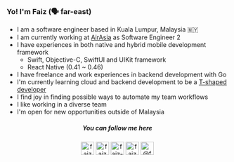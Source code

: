 ### Yo! I'm Faiz (🗣 far-east)

- I am a software engineer based in Kuala Lumpur, Malaysia 🇲🇾
- I am currently working at [AirAsia](https://www.airasia.com/en/gb) as Software Engineer 2
- I have experiences in both native and hybrid mobile development framework
    - Swift, Objective-C, SwiftUI and UIKit framework
    - React Native (0.41 ~ 0.46)
- I have freelance and work experiences in backend development with Go
- I'm currently learning cloud and backend development to be a [T-shaped developer](https://en.wikipedia.org/wiki/T-shaped_skills)
- I find joy in finding possible ways to automate my team workflows
- I like working in a diverse team
- I'm open for new opportunities outside of Malaysia


<h5 align="center">You can follow me here</h5>

<p align="center">
<a href="https://twitter.com/faizmokh" target="blank"><img align="center" src="https://cdn.jsdelivr.net/npm/simple-icons@3.0.1/icons/twitter.svg" alt="faizmokh" height="30" width="30" /></a>
<a href="https://linkedin.com/in/faizmokh" target="blank"><img align="center" src="https://cdn.jsdelivr.net/npm/simple-icons@3.0.1/icons/linkedin.svg" alt="faizmokh" height="30" width="30" /></a>
<a href="https://stackoverflow.com/users/1079979/faiz-mokhtar" target="blank"><img align="center" src="https://cdn.jsdelivr.net/npm/simple-icons@3.0.1/icons/stackoverflow.svg" alt="faiz-mokhtar" height="30" width="30" /></a>
<a href="https://dribbble.com/faizmokhtar" target="blank"><img align="center" src="https://cdn.jsdelivr.net/npm/simple-icons@3.0.1/icons/dribbble.svg" alt="faizmokhtar" height="30" width="30" /></a>
<a href="https://medium.com/@faizmokhtar" target="blank"><img align="center" src="https://cdn.jsdelivr.net/npm/simple-icons@3.0.1/icons/medium.svg" alt="@faizmokhtar" height="30" width="30" /></a>
</p>
